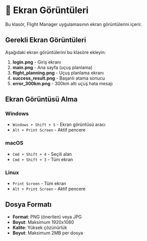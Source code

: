# 📸 Ekran Görüntüleri

Bu klasör, Flight Manager uygulamasının ekran görüntülerini içerir.

## Gerekli Ekran Görüntüleri

Aşağıdaki ekran görüntülerini bu klasöre ekleyin:

1. **login.png** - Giriş ekranı
2. **main.png** - Ana sayfa (uçuş planlama)
3. **flight_planning.png** - Uçuş planlama ekranı
4. **success_result.png** - Başarılı atama sonucu
5. **error_300km.png** - 300km altı uçuş hata mesajı

## Ekran Görüntüsü Alma

### Windows
- `Windows + Shift + S` - Ekran görüntüsü aracı
- `Alt + Print Screen` - Aktif pencere

### macOS
- `Cmd + Shift + 4` - Seçili alan
- `Cmd + Shift + 3` - Tüm ekran

### Linux
- `Print Screen` - Tüm ekran
- `Alt + Print Screen` - Aktif pencere

## Dosya Formatı

- **Format**: PNG (önerilen) veya JPG
- **Boyut**: Maksimum 1920x1080
- **Kalite**: Yüksek çözünürlük
- **Boyut**: Maksimum 2MB per dosya
